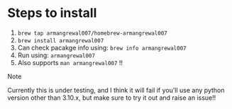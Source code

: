 # Steps to install

1. `brew tap armangrewal007/homebrew-armangrewal007`
2. `brew install armangrewal007`
3. Can check pacakge info using: `brew info armangrewal007`
4. Run using: `armangrewal007`
5. Also supports `man armangrewal007` !!

> [!NOTE]
> Currently this is under testing, and I think it will fail if you'll use any python version other than 3.10.x, but make sure to try it out and raise an issue!!
